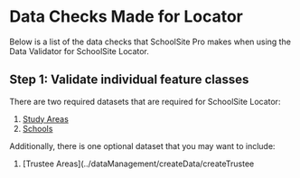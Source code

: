 # Data Checks Made for Locator

Below is a list of the data checks that SchoolSite Pro makes when using the Data Validator for SchoolSite Locator.

## Step 1: Validate individual feature classes
There are two required datasets that are required for SchoolSite Locator:

1. [Study Areas](../dataManagement/createData/createStudyareas.md)
2. [Schools](../dataManagement/createData/createSchools.md)
 

Additionally, there is one optional dataset that you may want to include:

1. [Trustee Areas](../dataManagement/createData/createTrustee

 
